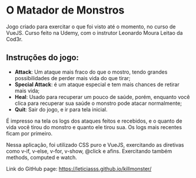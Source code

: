 # O Matador de Monstros

Jogo criado para exercitar o que foi visto até o momento, no curso de VueJS. Curso feito na Udemy, com o instrutor Leonardo Moura Leitao da Cod3r.

## Instruções do jogo:

* **Attack**: Um ataque mais fraco do que o mostro, tendo grandes possibilidades de perder mais vida do que tirar;
* **Special Attack**: é um ataque especial e tem mais chances de retirar mais vida;
* **Heal**: Usado para recuperar um pouco de saúde, porém, enquanto você clica para recuperar sua saúde o monstro pode atacar normalmente;
* **Quit**: Sair do jogo, e ir para tela inicial.

É impresso na tela os logs dos ataques feitos e recebidos, e o quanto de vida você tirou do monstro e quanto ele tirou sua.
Os logs mais recentes ficam por primeiro.

Nessa aplicação, foi utilizado CSS puro e VueJS, exercitando as diretivas como v-if, v-else, v-for, v-show, @click e afins. Exercitando também methods, computed e watch.

Link do GitHub page: https://leticiasss.github.io/killmonster/
